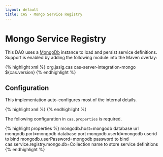 ```yaml
---
layout: default
title: CAS - Mongo Service Registry
---
```


# Mongo Service Registry
This DAO uses a [MongoDb](https://www.mongodb.org/) instance to load and persist service definitions.
Support is enabled by adding the following module into the Maven overlay:

{% highlight xml %}
<dependency>
    <groupId>org.jasig.cas</groupId>
    <artifactId>cas-server-integration-mongo</artifactId>
    <version>${cas.version}</version>
</dependency>
{% endhighlight %}

## Configuration
This implementation auto-configures most of the internal details.

{% highlight xml %}
<alias name="mongoServiceRegistryDao" alias="serviceRegistryDao" />
{% endhighlight %}


The following configuration in `cas.properties` is required.

{% highlight properties %}
mongodb.host=mongodb database url
mongodb.port=mongodb database port
mongodb.userId=mongodb userid to bind
mongodb.userPassword=mongodb password to bind
cas.service.registry.mongo.db=Collection name to store service definitions
{% endhighlight %}
